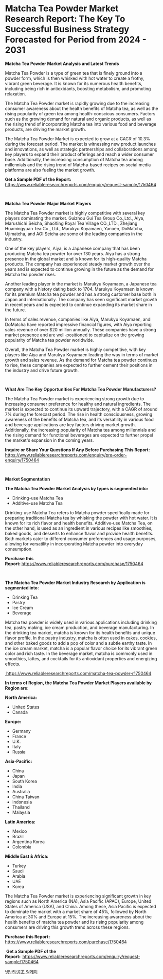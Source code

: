 <p><h1>Matcha Tea Powder Market Research Report: The Key To Successful Business Strategy Forecasted for Period from 2024 - 2031</h1></p><p><strong>Matcha Tea Powder Market Analysis and Latest Trends</strong></p>
<p><p>Matcha Tea Powder is a type of green tea that is finely ground into a powder form, which is then whisked with hot water to create a frothy, vibrant green beverage. It is known for its numerous health benefits, including being rich in antioxidants, boosting metabolism, and promoting relaxation.</p><p>The Matcha Tea Powder market is rapidly growing due to the increasing consumer awareness about the health benefits of Matcha tea, as well as the rising popularity of green tea among health-conscious consumers. Factors such as the growing demand for natural and organic products, as well as the rising trend of incorporating Matcha tea into various food and beverage products, are driving the market growth.</p><p>The Matcha Tea Powder Market is expected to grow at a CAGR of 10.3% during the forecast period. The market is witnessing new product launches and innovations, as well as strategic partnerships and collaborations among key players to expand their product offerings and reach a wider consumer base. Additionally, the increasing consumption of Matcha tea among millennials and the rising trend of Matcha-based recipes on social media platforms are also fueling the market growth.</p></p>
<p><strong>Get a Sample PDF of the Report:&nbsp;</strong> <a href="https://www.reliableresearchreports.com/enquiry/request-sample/1750464">https://www.reliableresearchreports.com/enquiry/request-sample/1750464</a></p>
<p>&nbsp;</p>
<p><strong>Matcha Tea Powder Major Market Players</strong></p>
<p><p>The Matcha Tea Powder market is highly competitive with several key players dominating the market. Guizhou Gui Tea Group Co.,Ltd., Aiya, Marushichi Seicha, ShaoXing Royal Tea Village CO.,LTD., Zhejiang Huamingyuan Tea Co., Ltd., Marukyu Koyamaen, Yanoen, DoMatcha, Ujimatcha, and AOI Seicha are some of the leading companies in the industry.</p><p>One of the key players, Aiya, is a Japanese company that has been producing Matcha tea powder for over 130 years. Aiya has a strong presence in the global market and is known for its high-quality Matcha products. The company has experienced steady market growth over the years and is expected to continue growing in the future as the demand for Matcha tea powder rises.</p><p>Another leading player in the market is Marukyu Koyamaen, a Japanese tea company with a history dating back to 1704. Marukyu Koyamaen is known for its premium Matcha tea powder and has a strong customer base both in Japan and internationally. The company has seen significant market growth in recent years and is expected to continue expanding its market share in the future.</p><p>In terms of sales revenue, companies like Aiya, Marukyu Koyamaen, and DoMatcha have reported impressive financial figures, with Aiya reporting sales revenue of over $20 million annually. These companies have a strong market presence and are well-positioned to capitalize on the growing popularity of Matcha tea powder worldwide.</p><p>Overall, the Matcha Tea Powder market is highly competitive, with key players like Aiya and Marukyu Koyamaen leading the way in terms of market growth and sales revenue. As the demand for Matcha tea powder continues to rise, these companies are expected to further cement their positions in the industry and drive future growth.</p></p>
<p>&nbsp;</p>
<p><strong>What Are The Key Opportunities For Matcha Tea Powder Manufacturers?</strong></p>
<p><p>The Matcha Tea Powder market is experiencing strong growth due to increasing consumer preference for healthy and natural ingredients. The market is expected to continue its upward trajectory, with a CAGR of around 7% during the forecast period. The rise in health consciousness, growing awareness of the benefits of Matcha tea, and its versatility in various food and beverage applications are key factors driving market growth. Additionally, the increasing popularity of Matcha tea among millennials and the rising demand for functional beverages are expected to further propel the market's expansion in the coming years.</p></p>
<p><strong>Inquire or Share Your Questions If Any Before Purchasing This Report:</strong> <a href="https://www.reliableresearchreports.com/enquiry/pre-order-enquiry/1750464">https://www.reliableresearchreports.com/enquiry/pre-order-enquiry/1750464</a></p>
<p>&nbsp;</p>
<p><strong>Market Segmentation</strong></p>
<p><strong>The Matcha Tea Powder Market Analysis by types is segmented into:</strong></p>
<p><ul><li>Drinking-use Matcha Tea</li><li>Additive-use Matcha Tea</li></ul></p>
<p><p>Drinking-use Matcha Tea refers to Matcha powder specifically made for preparing traditional Matcha tea by whisking the powder with hot water. It is known for its rich flavor and health benefits. Additive-use Matcha Tea, on the other hand, is used as an ingredient in various recipes like smoothies, baked goods, and desserts to enhance flavor and provide health benefits. Both markets cater to different consumer preferences and usage purposes, allowing for versatility in incorporating Matcha powder into everyday consumption.</p></p>
<p><strong>Purchase this Report:&nbsp;</strong><a href="https://www.reliableresearchreports.com/purchase/1750464">https://www.reliableresearchreports.com/purchase/1750464</a></p>
<p>&nbsp;</p>
<p><strong>The Matcha Tea Powder Market Industry Research by Application is segmented into:</strong></p>
<p><ul><li>Drinking Tea</li><li>Pastry</li><li>Ice Cream</li><li>Beverage</li></ul></p>
<p><p>Matcha tea powder is widely used in various applications including drinking tea, pastry making, ice cream production, and beverage manufacturing. In the drinking tea market, matcha is known for its health benefits and unique flavor profile. In the pastry industry, matcha is often used in cakes, cookies, and other baked goods to add a pop of color and a subtle earthy taste. In the ice cream market, matcha is a popular flavor choice for its vibrant green color and rich taste. In the beverage market, matcha is commonly used in smoothies, lattes, and cocktails for its antioxidant properties and energizing effects.</p></p>
<p><a href="https://www.reliableresearchreports.com/matcha-tea-powder-r1750464">&nbsp;https://www.reliableresearchreports.com/matcha-tea-powder-r1750464</a></p>
<p><strong>In terms of Region, the Matcha Tea Powder Market Players available by Region are:</strong></p>
<p>
    <p> <strong> North America: </strong>
        <ul>
            <li>United States</li>
            <li>Canada</li>
        </ul>
        </p> 
    <p> <strong> Europe: </strong>
        <ul>
            <li>Germany</li>
            <li>France</li>
            <li>U.K.</li>
            <li>Italy</li>
            <li>Russia</li>
        </ul>
        </p> 
    <p> <strong> Asia-Pacific: </strong>
        <ul>
            <li>China</li>
            <li>Japan</li>
            <li>South Korea</li>
            <li>India</li>
            <li>Australia</li>
            <li>China Taiwan</li>
            <li>Indonesia</li>
            <li>Thailand</li>
            <li>Malaysia</li>
        </ul>
        </p> 
    <p> <strong> Latin America: </strong>
        <ul>
            <li>Mexico</li>
            <li>Brazil</li>
            <li>Argentina Korea</li>
            <li>Colombia</li>
        </ul>
        </p> 
    <p> <strong> Middle East & Africa: </strong>
        <ul>
            <li>Turkey</li>
            <li>Saudi</li>
            <li>Arabia</li>
            <li>UAE</li>
            <li>Korea</li>
        </ul>
    </p>
    </p>
<p><p>The Matcha Tea Powder market is experiencing significant growth in key regions such as North America (NA), Asia Pacific (APAC), Europe, United States of America (USA), and China. Among these, Asia Pacific is expected to dominate the market with a market share of 45%, followed by North America at 30% and Europe at 15%. The increasing awareness about the health benefits of matcha tea powder and its rising popularity among consumers are driving this growth trend across these regions.</p></p>
<p><strong>Purchase this Report: </strong><a href="https://www.reliableresearchreports.com/purchase/1750464">https://www.reliableresearchreports.com/purchase/1750464</a></p>
<p>&nbsp;<strong>Get a Sample PDF of the Report:&nbsp;&nbsp;</strong><a href="https://www.reliableresearchreports.com/enquiry/request-sample/1750464">https://www.reliableresearchreports.com/enquiry/request-sample/1750464</a></p>
<p><strong></strong></p>
<p><p><a href="https://medium.com/@hettiestehr/hvac-%EB%A6%B4%EB%A0%88%EC%9D%B4-%EC%8B%9C%EC%9E%A5%EC%9D%80-%EC%8B%9C%EC%9E%A5-%EC%A0%90%EC%9C%A0%EC%9C%A8-%ED%81%AC%EA%B8%B0-%EB%B0%8F-2031%EB%85%84%EA%B9%8C%EC%A7%80%EC%9D%98-%EC%98%88%EC%B8%A1%EB%90%9C-%EC%98%88%EC%83%81%EC%97%90-%EC%B4%88%EC%A0%90%EC%9D%84-%EB%A7%9E%EC%B6%A5%EB%8B%88%EB%8B%A4-8de8a43604b6">냉난방공조 릴레이</a></p></p>